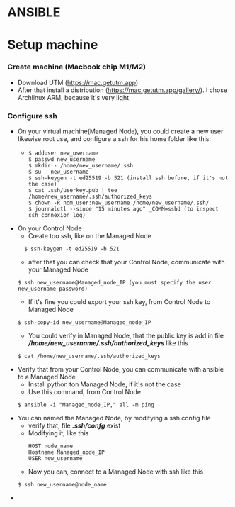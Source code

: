 # ANSIBLE

# Setup machine
### Create machine (Macbook chip M1/M2)
- Download UTM (https://mac.getutm.app)
- After that install a distribution (https://mac.getutm.app/gallery/). I chose Archlinux ARM, because it's very light

### Configure ssh
- On your virtual machine(Managed Node), you could create a new user likewise root use, and configure a ssh for his home folder like this:
  -  ```
     $ adduser new_username
     $ passwd new_username
     $ mkdir - /home/new_username/.ssh
     $ su - new_username 
     $ ssh-keygen -t ed25519 -b 521 (install ssh before, if it's not the case)
     $ cat .ssh/userkey.pub | tee /home/new_username/.ssh/authorized_keys
     $ chown -R nom_user:new_username /home/new_username/.ssh/
     $ journalctl --since "15 minutes ago" _COMM=sshd (to inspect ssh connexion log)
     ```
- On your Control Node
  - Create too ssh, like on the Managed Node
  ```
    $ ssh-keygen -t ed25519 -b 521
    ```
  - after that you can check that your Control Node, communicate with your Managed Node
  ```
  $ ssh new_username@Managed_node_IP (you must specify the user new_username password) 
  ```
  - If it's fine you could export your ssh key, from Control Node to Managed Node
  ```
  $ ssh-copy-id new_username@Managed_node_IP
  ```
  - You could verify in Managed Node, that the public key is add in file ***/home/new_username/.ssh/authorized_keys*** like this
  ```
  $ cat /home/new_username/.ssh/authorized_keys
  ```
- Verify that from your Control Node, you can communicate with ansible to a Managed Node
  - Install python ton Managed Node, if it's not the case
  - Use this command, from Control Node
  ```
  $ ansible -i "Managed_node_IP," all -m ping
  ```
- You can named the Managed Node, by modifying a ssh config file
  - verify that, file ***.ssh/confg*** exist
  - Modifying it, like this
    ```
    HOST node_name
    Hostname Managed_node_IP
    USER new_username
    ```
  - Now you can, connect to a Managed Node with ssh like this
  ```
  $ ssh new_username@node_name
  ```
- 